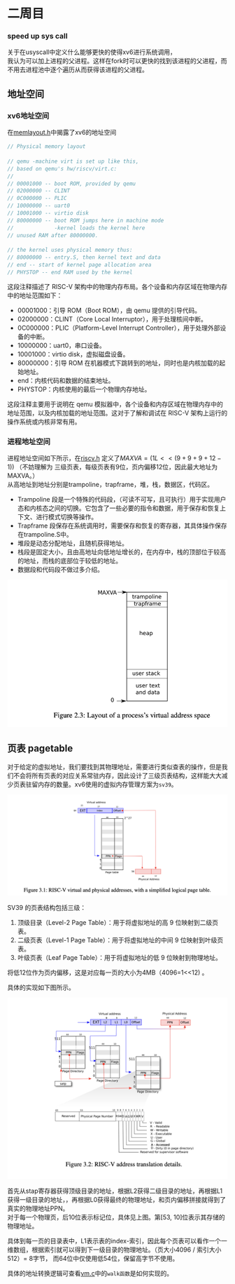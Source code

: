 # 二周目

### speed up sys call
关于在usyscall中定义什么能够更快的使得xv6进行系统调用，  
我认为可以加上进程的父进程。这样在fork时可以更快的找到该进程的父进程，而不用去进程池中逐个遍历从而获得该进程的父进程。

## 地址空间

### xv6地址空间
在[memlayout.h](../kernel/memlayout.h)中揭露了xv6的地址空间
```c
// Physical memory layout

// qemu -machine virt is set up like this,
// based on qemu's hw/riscv/virt.c:
//
// 00001000 -- boot ROM, provided by qemu
// 02000000 -- CLINT
// 0C000000 -- PLIC
// 10000000 -- uart0 
// 10001000 -- virtio disk 
// 80000000 -- boot ROM jumps here in machine mode
//             -kernel loads the kernel here
// unused RAM after 80000000.

// the kernel uses physical memory thus:
// 80000000 -- entry.S, then kernel text and data
// end -- start of kernel page allocation area
// PHYSTOP -- end RAM used by the kernel

```
这段注释描述了 RISC-V 架构中的物理内存布局。各个设备和内存区域在物理内存中的地址范围如下：

* 00001000：引导 ROM（Boot ROM），由 qemu 提供的引导代码。
* 02000000：CLINT（Core Local Interruptor），用于处理核间中断。
* 0C000000：PLIC（Platform-Level Interrupt Controller），用于处理外部设备的中断。
* 10000000：uart0，串口设备。
* 10001000：virtio disk，虚拟磁盘设备。
* 80000000：引导 ROM 在机器模式下跳转到的地址，同时也是内核加载的起始地址。
* end：内核代码和数据的结束地址。
* PHYSTOP：内核使用的最后一个物理内存地址。  

这段注释主要用于说明在 qemu 模拟器中，各个设备和内存区域在物理内存中的地址范围，以及内核加载的地址范围。这对于了解和调试在 RISC-V 架构上运行的操作系统或内核非常有用。
### 进程地址空间

进程地址空间如下所示，在[riscv.h](../kernel/riscv.h) 定义了$MAXVA = (1L << (9 + 9 + 9 + 12 - 1))$ （不妨理解为 三级页表，每级页表有9位，页内偏移12位，因此最大地址为MAXVA。）   
从高地址到地址分别是trampoline，trapframe，堆，栈，数据区，代码区。  
* Trampoline 段是一个特殊的代码段，（可读不可写，且可执行）用于实现用户态和内核态之间的切换。它包含了一些必要的指令和数据，用于保存和恢复上下文、进行模式切换等操作。
* Trapframe 段保存在系统调用时，需要保存和恢复的寄存器，其具体操作保存在trampoline.S中。  
* 堆段是动态分配地址，且随机获得地址。
* 栈段是固定大小，且由高地址向低地址增长的，在内存中，栈的顶部位于较高的地址，而栈的底部位于较低的地址。
* 数据段和代码段不做过多介绍。


<img src="image/进程地址空间.png" width = "800" alt="进程地址空间" />

## 页表 pagetable
对于给定的虚拟地址，我们要找到其物理地址，需要进行类似查表的操作，但是我们不会将所有页表的对应关系常驻内存，因此设计了三级页表结构，这样能大大减少页表驻留内存的数量。xv6使用的虚拟内存管理方案为`sv39`。    

<img src="image/pagetable.png" width = "800" alt="pagetable" />     



SV39 的页表结构包括三级：
1. 顶级目录（Level-2 Page Table）：用于将虚拟地址的高 9 位映射到二级页表。
2. 二级页表（Level-1 Page Table）：用于将虚拟地址的中间 9 位映射到叶级页表。
3. 叶级页表（Leaf Page Table）：用于将虚拟地址的低 9 位映射到物理地址。   

将低12位作为页内偏移，这是对应每一页的大小为4MB（4096=1\<\<12\) 。

具体的实现如下图所示。   

![alt text](image/sv39.png)    

首先从stap寄存器获得顶级目录的地址，根据L2获得二级目录的地址，再根据L1获得一级目录的地址，，再根据L0获得最终的物理地址，和页内偏移拼接就得到了真实的物理地址PPN。  
对于每一个物理页，后10位表示标记位，具体见上图。第[53, 10]位表示其存储的物理地址。   

具体到每一页的目录表中，L1表示表的index-索引，因此每个页表可以看作一个一维数组，根据索引就可以得到下一级目录的物理地址。（页大小4096 / 索引大小512）= 8字节， 而64位中仅使用低54位，保留高字节不使用。   


具体的地址转换逻辑可查看[vm.c](../kernel/vm.c)中的`walk函数`是如何实现的。










